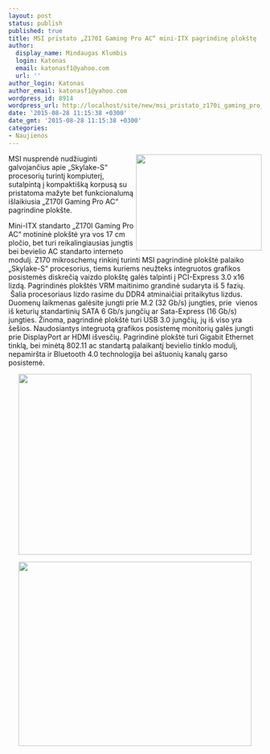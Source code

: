 ```yaml
---
layout: post
status: publish
published: true
title: MSI pristato „Z170I Gaming Pro AC“ mini-ITX pagrindinę plokštę
author:
  display_name: Mindaugas Klumbis
  login: Katonas
  email: katonasf1@yahoo.com
  url: ''
author_login: Katonas
author_email: katonasf1@yahoo.com
wordpress_id: 8914
wordpress_url: http://localhost/site/new/msi_pristato_z170i_gaming_pro_ac_miniitx_pagrindine_plokste/
date: '2015-08-28 11:15:38 +0300'
date_gmt: '2015-08-28 11:15:38 +0300'
categories:
- Naujienos
---
```

<p>
	<a href="http://technews.lt/userfiles/z170_mini-itx.jpg"><img alt="" src="http://technews.lt/userfiles/z170_mini-itx.jpg" style="width: 250px; height: 191px; float: right;" /></a>MSI nusprendė nudžiuginti galvojančius apie &bdquo;Skylake-S&ldquo; procesorių turintį kompiuterį, sutalpintą į kompakti&scaron;ką korpusą su pristatoma mažyte bet funkcionalumą i&scaron;laikiusia &bdquo;Z170I Gaming Pro AC&ldquo; pagrindine plok&scaron;te.</p>
<p>
	Mini-ITX standarto &bdquo;Z170I Gaming Pro AC&ldquo; motininė plok&scaron;tė yra vos 17 cm pločio, bet turi reikalingiausias jungtis bei bevielio AC standarto interneto modulį. Z170 mikroschemų rinkinį turinti MSI pagrindinė plok&scaron;tė palaiko &bdquo;Skylake-S&ldquo; procesorius, tiems kuriems neužteks integruotos grafikos posistemės diskrečią vaizdo plok&scaron;tę galės talpinti į PCI-Express 3.0 x16 lizdą. Pagrindinės plok&scaron;tės VRM maitinimo grandinė sudaryta i&scaron; 5 fazių. &nbsp;&Scaron;alia procesoriaus lizdo rasime du DDR4 atminaičiai pritaikytus lizdus. Duomenų laikmenas galėsite jungti prie M.2 (32 Gb/s) jungties, prie &nbsp;vienos i&scaron; keturių standartinių SATA 6 Gb/s jungčių ar Sata-Express (16 Gb/s) jungties. Žinoma, pagrindinė plok&scaron;tė turi USB 3.0 jungčių, jų i&scaron; viso yra &scaron;e&scaron;ios. Naudosiantys integruotą grafikos posistemę monitorių galės jungti prie DisplayPort ar HDMI i&scaron;vesčių. Pagrindinė plok&scaron;tė turi Gigabit Ethernet tinklą, bei minėtą 802.11 ac standartą palaikantį bevielio tinklo modulį, nepamir&scaron;ta ir Bluetooth 4.0 technologija bei a&scaron;tuonių kanalų garso posistemė.</p>
<p style="text-align: center;">
	<a href="http://technews.lt/userfiles/z170_mini-itx_1.jpg"><img alt="" src="http://technews.lt/userfiles/z170_mini-itx_1.jpg" style="width: 464px; height: 359px;" /></a></p>
<p style="text-align: center;">
	<a href="http://technews.lt/userfiles/z170 itx.PNG"><img alt="" src="http://technews.lt/userfiles/z170 itx.PNG" style="width: 464px; height: 366px;" /></a></p>
